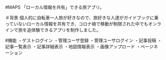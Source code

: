 #MAPS
「ローカル情報を共有」できる旅アプリ。

＃背景
個人的に自転車一人旅が好きなので、旅好きな人達がガイドブックに乗っていないローカル情報を共有でき、コロナ禍で移動が制限された中でもオンラインで旅を追体験できるアプリを制作しました。

#機能
・ゲストログイン
・管理ユーザ登録
・管理ユーザログイン
・記事投稿
・記事一覧表示
・記事詳細表示
・地図情報表示
・画像アップロード
・ページネーション



